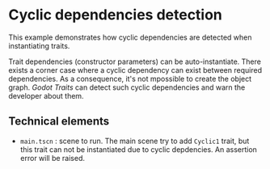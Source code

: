 # Cyclic dependencies detection

This example demonstrates how cyclic dependencies are detected when instantiating traits.

Trait dependencies (constructor parameters) can be auto-instantiate. There exists a corner case where a cyclic
dependency can exist between required dependencies. As a consequence, it's not mpossible to create the object graph.
_Godot Traits_ can detect such cyclic dependencies and warn the developer about them.

## Technical elements

- `main.tscn` : scene to run. The main scene try to add `Cyclic1` trait, but this trait can not be instantiated due to
  cyclic depdencies. An assertion error will be raised.
